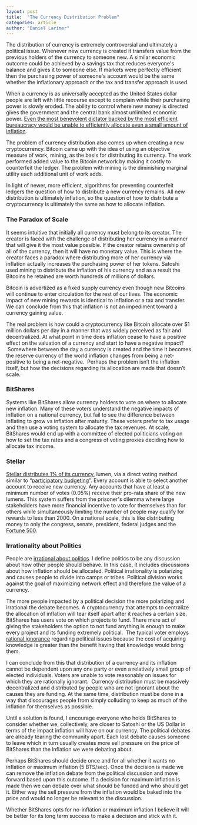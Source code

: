 ```yaml
---
layout: post
title:  "The Currency Distribution Problem"
categories: article
author: "Daniel Larimer"
---
```


The distribution of currency is extremely controversial and ultimately a political issue. Whenever new currency is created it transfers value from the previous holders of the currency to someone new. A similar economic outcome could be achieved by a savings tax that reduces everyone's balance and gives it to someone else. If markets were perfectly efficient then the purchasing power of someone's account would be the same whether the inflationary approach or the tax and transfer approach is used.

  

When a currency is as universally accepted as the United States dollar people are left with little recourse except to complain while their purchasing power is slowly eroded. The ability to control where new money is directed gives the government and the central bank almost unlimited economic power. [Even the most benevolent dictator backed by the most efficient bureaucracy would be unable to efficiently allocate even a small amount of inflation](https://mises.org/library/economic-calculation-socialist-commonwealth).

  

The problem of currency distribution also comes up when creating a new cryptocurrency. Bitcoin came up with the idea of using an objective measure of work, mining, as the basis for distributing its currency. The work performed added value to the Bitcoin network by making it costly to counterfeit the ledger. The problem with mining is the diminishing marginal utility each additional unit of work adds. 

  

In light of newer, more efficient, algorithms for preventing counterfeit ledgers the question of how to distribute a new currency remains. All new distribution is ultimately inflation, so the question of how to distribute a cryptocurrency is ultimately the same as how to allocate inflation.

  

### The Paradox of Scale

It seems intuitive that initially all currency must belong to its creator. The creator is faced with the challenge of distributing her currency in a manner that will give it the most value possible. If the creator retains ownership of all of the currency, then it will have no monetary value. This is where the creator faces a paradox where distributing more of her currency via inflation actually increases the purchasing power of her tokens. Satoshi used mining to distribute the inflation of his currency and as a result the Bitcoins he retained are worth hundreds of millions of dollars. 

  

Bitcoin is advertized as a fixed supply currency even though new Bitcoins will continue to enter circulation for the rest of our lives. The economic impact of new mining rewards is identical to inflation or a tax and transfer. We can conclude from this that inflation is not an impediment toward a currency gaining value.

  

The real problem is how could a cryptocurrency like Bitcoin allocate over $1 million dollars per day in a manner that was widely perceived as fair and decentralized. At what point in time does inflation cease to have a positive effect on the valuation of a currency and start to have a negative impact?  Somewhere between the day a currency is created and the time it becomes the reserve currency of the world inflation changes from being a net-positive to being a net-negative.  Perhaps the problem isn’t the inflation itself, but how the decisions regarding its allocation are made that doesn’t scale.

### BitShares

Systems like BitShares allow currency holders to vote on where to allocate new inflation. Many of these voters understand the negative impacts of inflation on a national currency, but fail to see the difference between inflating to grow vs inflation after maturity. These voters prefer to tax usage and then use a voting system to allocate the tax revenues. At scale, BitShares would end up with a committee of elected politicians voting on how to set the tax rates and a congress of voting proxies deciding how to allocate tax income. 

### Stellar

[Stellar distributes 1% of its currency](https://www.stellar.org/about/mandate/#Stellar_creation), lumen, via a direct voting method similar to “[participatory budgeting](https://en.wikipedia.org/wiki/Participatory_budgeting)”. Every account is able to select another account to receive new currency. Any accounts that have at least a minimum number of votes (0.05%) receive their pro-rata share of the new lumens. This system suffers from the prisoner's dilemma where large stakeholders have more financial incentive to vote for themselves than for others while simultaneously limiting the number of people may qualify for rewards to less than 2000. On a national scale, this is like distributing money to only the congress, senate, president, federal judges and the [Fortune 500](http://fortune.com/fortune500/).

### Irrationality about Politics 

People are [irrational about politics](http://www.owl232.net/irrationality.htm). I define politics to be any discussion about how other people should behave. In this case, it includes discussions about how inflation should be allocated. Political irrationality is polarizing and causes people to divide into camps or tribes. Political division works against the goal of maximizing network effect and therefore the value of a currency.

  

The more people impacted by a political decision the more polarizing and irrational the debate becomes. A cryptocurrency that attempts to centralize the allocation of inflation will tear itself apart after it reaches a certain size. BitShares has users vote on which projects to fund. There mere act of giving the stakeholders the option to not fund anything is enough to make every project and its funding extremely political.  The typical voter employs [rational ignorance](https://en.wikipedia.org/wiki/Rational_ignorance) regarding political issues because the cost of acquiring knowledge is greater than the benefit having that knowledge would bring them.

  
I can conclude from this that distribution of a currency and its inflation cannot be dependent upon any one party or even a relatively small group of elected individuals. Voters are unable to vote reasonably on issues for which they are rationally ignorant.  Currency distribution must be massively decentralized and distributed by people who are not ignorant about the causes they are funding. At the same time, distribution must be done in a way that discourages people from simply colluding to keep as much of the inflation for themselves as possible. 

Until a solution is found, I encourage everyone who holds BitShares to consider whether we, collectively, are closer to Satoshi or the US Dollar in terms of the impact inflation will have on our currency. The political
debates are already tearing the community apart. Each lost debate causes someone to leave which in turn usually creates more sell pressure on
the price of BitShares than the inflation we were debating about. 

Perhaps BitShares should decide once and for all whether it wants no inflation or maximum inflation (5 BTS/sec). Once the decision is made we can remove the
inflation debate from the political discussion and move forward based upon this outcome. If a decision for maximum inflation is made then we can debate over what
should be funded and who should get it. Either way the sell pressure from the inflation would be baked into the price and would no longer be relevant to the discussion.

Whether BitShares opts for no-inflation or maximum inflation I believe it will be better for its long term success to make a decision and stick with it.
